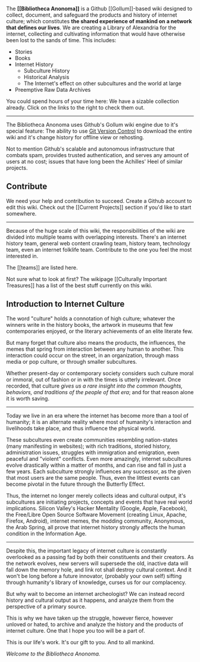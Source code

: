 The **[[Bibliotheca Anonoma]]** is a Github [[Gollum]]-based wiki designed to collect, document, and safeguard the products and history of internet culture; which constitutes **the shared experience of mankind on a network that defines our lives**. We are creating a Library of Alexandria for the internet, collecting and cultivating information that would have otherwise been lost to the sands of time. This includes:

* Stories
* Books
* Internet History
  * Subculture History
  * Historical Analysis
  * The Internet's effect on other subcultures and the world at large
* Preemptive Raw Data Archives

You could spend hours of your time here: We have a sizable collection already. Click on the links to the right to check them out.

---

The Bibliotheca Anonoma uses Github's Gollum wiki engine due to it's special feature: The ability to use [Git Version Control](http://sixrevisions.com/web-development/introductory-guide-to-git-version-control-system/) to download the entire wiki and it's change history for offline view or rehosting. 

Not to mention Github's scalable and autonomous infrastructure that combats spam, provides trusted authentication, and serves any amount of users at no cost; issues that have long been the Achilles' Heel of similar projects.

## Contribute

We need your help and contribution to succeed. Create a Github account to edit this wiki. Check out the [[Current Projects]] section if you'd like to start somewhere.

---

Because of the huge scale of this wiki, the responsibilities of the wiki are divided into multiple teams with overlapping interests. There's an internet history team, general web content crawling team, history team, technology team, even an internet folklife team. Contribute to the one you feel the most interested in.

The [[teams]] are listed here.

Not sure what to look at first? The wikipage [[Culturally Important Treasures]] has a list of the best stuff currently on this wiki.

## Introduction to Internet Culture

The word "culture" holds a connotation of high culture; whatever the winners write in the history books, the artwork in museums that few contemporaries enjoyed, or the literary achievements of an elite literate few. 

But many forget that culture also means the products, the influences, the memes that spring from interaction between any human to another. This interaction could occur on the street, in an organization, through mass media or pop culture, or through smaller subcultures. 

Whether present-day or contemporary society considers such culture moral or immoral, out of fashion or in with the times is utterly irrelevant. Once recorded, that culture *gives us a rare insight into the common thoughts, behaviors, and traditions of the people of that era*; and for that reason alone it is worth saving.

---

Today we live in an era where the internet has become more than a tool of humanity; it is an alternate reality where most of humanity's interaction and livelihoods take place, and thus influence the physical world. 

These subcultures even create communities resembling nation-states (many manifesting in websites); with rich traditions, storied history, administration issues, struggles with immigration and emigration, even peaceful and "violent" conflicts. Even more amazingly, internet subcultures evolve drastically within a matter of months, and can rise and fall in just a few years. Each subculture strongly influences any successor, as the given that most users are the same people. Thus, even the littlest events can become pivotal in the future through the Butterfly Effect.

Thus, the internet no longer merely collects ideas and cultural output, it's subcultures are initiating projects, concepts and events that have real world implications. Silicon Valley's Hacker Mentality (Google, Apple, Facebook), the Free/Libre Open Source Software Movement (creating Linux, Apache, Firefox, Android), internet memes, the modding community, Anonymous, the Arab Spring, all prove that internet history strongly affects the human condition in the Information Age. 

---

Despite this, the important legacy of internet culture is constantly overlooked as a passing fad by both their constituents and their creators. As the network evolves, new servers will supersede the old, inactive data will fall down the memory hole, and link rot shall destroy cultural context. And it won't be long before a future innovator, (probably your own self) sifting through humanity's library of knowledge, curses us for our complacency. 

But why wait to become an internet archeologist? We can instead record history and cultural output as it happens, and analyze them from the perspective of a primary source. 

This is why we have taken up the struggle, however fierce, however unloved or hated, to archive and analyze the history and the products of internet culture. One that I hope you too will be a part of. 

This is our life's work. It's our gift to you. And to all mankind.

*Welcome to the Bibliotheca Anonoma.*